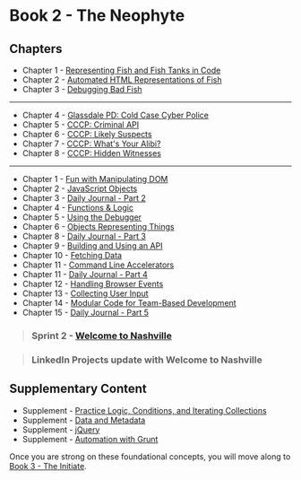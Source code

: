 # Book 2 - The Neophyte


## Chapters

* Chapter 1 - [Representing Fish and Fish Tanks in Code](./chapters/BASIC_DATA_STRUCTURES.md)
* Chapter 2 - [Automated HTML Representations of Fish](./chapters/CREATING_FISH_COMPONENTS.md)
* Chapter 3 - [Debugging Bad Fish](./chapters/DEBUG_THE_AQUARIUM.md)

---

* Chapter 4 - [Glassdale PD: Cold Case Cyber Police](./chapters/DEBUG_THE_AQUARIUM.md)
* Chapter 5 - [CCCP: Criminal API](./chapters/DEBUG_THE_AQUARIUM.md)
* Chapter 6 - [CCCP: Likely Suspects](./chapters/DEBUG_THE_AQUARIUM.md)
* Chapter 7 - [CCCP: What's Your Alibi?](./chapters/DEBUG_THE_AQUARIUM.md)
* Chapter 8 - [CCCP: Hidden Witnesses](./chapters/DEBUG_THE_AQUARIUM.md)


---

* Chapter 1 - [Fun with Manipulating DOM](./chapters/IDENTIFYING_DOM_COMPONENTS.md)
* Chapter 2 - [JavaScript Objects](./chapters/JS_OBJECTS.md)
* Chapter 3 - [Daily Journal - Part 2](./chapters/DAILY_JOURNAL_OBJECT_DOM.md)
* Chapter 4 - [Functions & Logic](./chapters/JS_FUNCTION_BASICS.md)
* Chapter 5 - [Using the Debugger](./chapters/MISC_DEBUGGING.md)
* Chapter 6 - [Objects Representing Things](./chapters/OBJECTS_AS_THINGS.md)
* Chapter 8 - [Daily Journal - Part 3](./chapters/DAILY_JOURNAL_DATA_DOM.md)
* Chapter 9 - [Building and Using an API](./chapters/JSON_SERVER_API.md)
* Chapter 10 - [Fetching Data](./chapters/FETCH_INTRO.md)
* Chapter 11 - [Command Line Accelerators](./chapters/BASH_ALIASES.md)
* Chapter 11 - [Daily Journal - Part 4](./chapters/DAILY_JOURNAL_FETCHING.md)
* Chapter 12 - [Handling Browser Events](./chapters/JS_EVENTS.md)
* Chapter 13 - [Collecting User Input](./chapters/JS_USER_INPUT_BASICS.md)
* Chapter 14 - [Modular Code for Team-Based Development](./chapters/DESIGN_MODULARITY.md)
* Chapter 15 - [Daily Journal - Part 5](./chapters/DAILY_JOURNAL_MODULAR.md)

> ### __Sprint 2__ - [Welcome to Nashville](https://github.com/nashville-software-school/welcome-to-nashville)

> ### LinkedIn Projects update with Welcome to Nashville

## Supplementary Content

* Supplement - [Practice Logic, Conditions, and Iterating Collections](./chapters/JS_LOGIC_PRACTICE.md)
* Supplement - [Data and Metadata](./chapters/METADATA.md)
* Supplement - [jQuery](./chapters/JQUERY.md)
* Supplement - [Automation with Grunt](./chapters/GRUNT_INTRO.md)

Once you are strong on these foundational concepts, you will move along to [Book 3 - The Initiate](../book-3-the-initiate/README.md).
